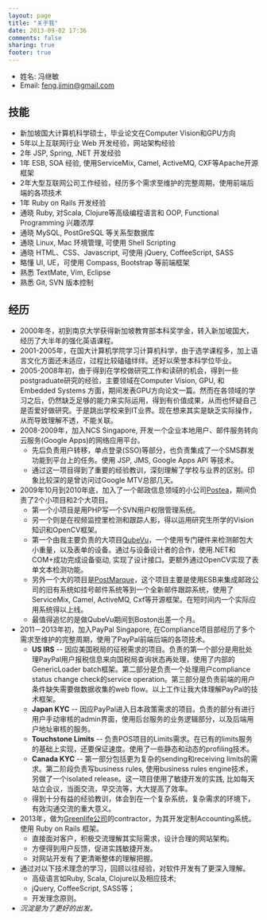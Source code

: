 ```yaml
---
layout: page
title: "关于我"
date: 2013-09-02 17:36
comments: false
sharing: true
footer: true
---
```

* 姓名: 冯继敏
* Email: feng.jimin@gmail.com

## 技能

* 新加坡国大计算机科学硕士，毕业论文在Computer Vision和GPU方向
* 5年以上互联网行业 Web 开发经验，网站架构经验
* 2年 JSP, Spring, .NET 开发经验
* 1年 ESB, SOA 经验, 使用ServiceMix, Camel, ActiveMQ, CXF等Apache开源框架
* 2年大型互联网公司工作经验，经历多个需求至维护的完整周期，使用前端后端的各项技术
* 1年 Ruby on Rails 开发经验
* 通晓 Ruby, 对Scala, Clojure等高级编程语言和 OOP, Functional Programming 兴趣浓厚
* 通晓 MySQL, PostGreSQL 等关系型数据库
* 通晓 Linux, Mac 环境管理, 可使用 Shell Scripting
* 通晓 HTML、CSS、Javascript, 可使用 jQuery, CoffeeScript, SASS
* 略懂 UI, UE，可使用 Compass, Bootstrap 等前端框架
* 熟悉 TextMate, Vim, Eclipse
* 熟悉 Git, SVN 版本控制

## 经历

* 2000年冬，初到南京大学获得新加坡教育部本科奖学金，转入新加坡国大，经历了大半年的强化英语课程。
* 2001-2005年，在国大计算机学院学习计算机科学，由于选学课程多，加上语言文化方面还未适应，过程比较磕磕绊绊。还好以荣誉本科学位毕业。
* 2005-2008年初，由于得到在学校做研究工作和读研的机会，得到一些postgraduate研究的经验，主要领域在Computer Vision, GPU, 和Embedded Systems 方面，期间发表GPU方向论文一篇。然而在各领域的学习之后，仍然缺乏足够的能力来实际运用，得到有价值成果，从而也怀疑自己是否爱好做研究。于是跳出学校来到IT业界。现在想来其实是缺乏实际操作，从而导致理解不透，不能关联。
* 2008-2009年，加入NCS Singapore, 开发一个企业本地用户、邮件服务转向云服务(Google Apps)的网络应用平台。
  * 先后负责用户转移，单点登录(SSO)等部分，也负责集成了一个SMS群发功能到平台上的任务。使用 JSP, JMS, Google Apps API 等技术。
  * 通过这一项目得到了重要的经验教训，深刻理解了学校与业界的区别。印象比较深的是曾访问过Google MTV总部几天。
* 2009年10月到2010年底，加入了一个邮政信息领域的小公司[Postea](http://www.postea.com/index.shtml)，期间负责了2个小项目和2个大项目。
  * 第一个小项目是用PHP写一个SVN用户权限管理系统。
  * 另一个则是在视频监控里检测和跟踪人影，得以运用研究生所学的Vision知识和OpenCV框架。
  * 第一个由我主要负责的大项目[QubeVu](http://www.postea.com/qubevu/)，一个使用专门硬件来检测邮包大小重量，以及表单的设备。通过与设备设计者的合作，使用.NET和COM+成功完成设备驱动, 实现了设计接口。更额外通过OpenCV实现了表单文本检测功能。
  * 另外一个大的项目是[PostMarque](http://www.postea.com/solutions/postmarque.shtml)，这个项目主要是使用ESB来集成邮政公司的旧有系统如挂号邮件系统等到一个全新邮件跟踪系统，使用了ServiceMix, Camel, ActiveMQ, Cxf等开源框架。在短时间内一个实际应用系统得以上线。
  * 最值得追忆的是做QubeVu期间到Boston出差一个月。
* 2011－2013年初，加入PayPal Singapore, 在Compliance项目部经历了多个需求至维护的完整周期，使用了PayPal前端后端的各项技术。
  * **US IRS** -- 因应美国税局的征税需求的项目。负责的第一个部分是用批处理PayPal用户报税信息来向国税局查询状态再处理，使用了内部的GenericLoader batch框架。第二部分是负责一个处理用户compliance status change check的service operation。第三部分是负责前端的用户条件缺失需要做数据收集的web flow。以上工作让我大体理解PayPal的技术框架。
  * **Japan KYC** -- 因应PayPal进入日本政策需求的项目。负责的部分有进行用户手动审核的admin界面，使用后台服务的业务逻辑部分，以及后端用户地址审核的服务。
  * **Touchstone Limits** -- 负责POS项目的Limits需求。在已有的limits服务的基础上实现，还要保证速度。使用了一些静态和动态的profiling技术。
  * **Canada KYC** -- 第一部分包括更为复杂的sending和receiving limits的需求。第二阶段负责写business rules, 使用business rules engine技术，另做了一个isolated release。这一项目使用了敏捷开发的实践, 比如每天站立会议，当面交流，早交流等，大大提高了效率。
  * 得到十分有益的经验教训，体会到在一个复杂系统，复杂需求的环境下，有效沟通交流的重大意义。
* 2013年，做为[Greenlife公司](http://www.greenlifeonefamily.com)的contractor，为其开发定制Accounting系统。使用 Ruby on Rails 框架。
  * 直接面对客户，积极交流理解其实际需求，设计合理的网站架构。
  * 方便得到用户反馈，促进实践敏捷开发。
  * 对网站开发有了更清晰整体的理解把握。
* 通过对以下技术理念的学习，回顾以往经验，对软件开发有了更深入理解。
  * 高级语言如Ruby, Scala, Clojure以及相应技术;
  * jQuery, CoffeeScript, SASS等；
  * 开发理念原则。
* _沉淀是为了更好的出发。_
 

